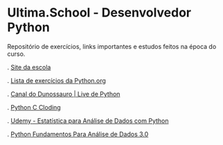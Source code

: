 # Ultima.School - Desenvolvedor Python
Repositório de exercícios, links importantes e estudos feitos na época do curso.</br>

. [Site da escola](https://ultima.school/)</br>

. [Lista de exercícios da Python.org](https://wiki.python.org.br/ListaDeExercicios)</br>

. [Canal do Dunossauro | Live de Python](https://www.youtube.com/c/Dunossauro)</br>

. [Python C Cloding](https://www.instagram.com/pythonclcoding/)</br>

. [Udemy - Estatística para Análise de Dados com Python](https://www.udemy.com/course/estatistica-para-analise-de-dados-com-python/) </br>

. [Python Fundamentos Para Análise de Dados 3.0](https://www.datascienceacademy.com.br/course/python-fundamentos)